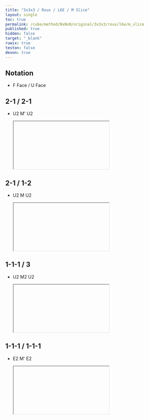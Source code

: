 ```yaml
---
title: "3x3x3 / Roux / L6E / M Slice"
layout: single
toc: true
permalink: /cube/method/NxNxN/original/3x3x3/roux/l6e/m_slice
published: true
hidden: false
target: "_blank"
ruwix: true
teston: false
devon: true
---
```

<span
  id     = "cube"
  teston = "{{page.teston}}"
  devon  = "{{page.devon}}"
  solved = "L* R*" >
</span>

<head>
  <base target = "{{page.target}}">
</head>



## Notation

- F Face / U Face



## 2-1 / 2-1

- U2 M' U2

  <iframe
    alg        = "U2' M' U2'"
    setupmoves = "x'"
  ></iframe>
    <!-- src = "https://ruwix.com/widget/3d/?alg=U2'%20M'%20U2'&colored=*&solved=L*%20R*&setupmoves=x'&hover=9&speed=500&flags=canvas" -->



## 2-1 / 1-2

- U2 M U2

  <iframe
    alg        = "U2' M U2'"
    setupmoves = "x"
  ></iframe>
    <!-- src = "https://ruwix.com/widget/3d/?alg=U2'%20M%20U2'&colored=*&solved=L*%20R*&setupmoves=x&hover=9&speed=500&flags=canvas" -->



## 1-1-1 / 3

- U2 M2 U2

  <iframe
    alg        = "U2' M2' U2'"
    setupmoves = "x2"
  ></iframe>
    <!-- src = "https://ruwix.com/widget/3d/?alg=U2'%20M2'%20U2'&colored=*&solved=L*%20R*&setupmoves=x2&hover=9&speed=500&flags=canvas" -->



## 1-1-1 / 1-1-1

- E2 M' E2

  <iframe
    alg        = "E2' M' E2'"
    setupmoves = "x"
  ></iframe>
    <!-- src = "https://ruwix.com/widget/3d/?alg=E2'%20M'%20E2'&colored=*&solved=L*%20R*&setupmoves=x&hover=9&speed=500&flags=canvas" -->
